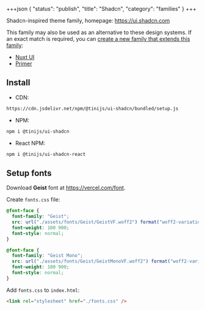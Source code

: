 +++json
{
  "status": "publish",
  "title": "Shadcn",
  "category": "families"
}
+++

Shadcn-inspired theme family, homepage: <https://ui.shadcn.com>

This family may also be used as an alternative to these design systems. If an exact match is required, you can [create a new family that extends this family](/ui/folder-structure):
- [Nuxt UI](https://ui.nuxt.com)
- [Primer](https://primer.style)

## Install

- CDN:

```txt
https://cdn.jsdelivr.net/npm/@tinijs/ui-shadcn/bundled/setup.js
```

- NPM:

```bash
npm i @tinijs/ui-shadcn
```

- React NPM:

```bash
npm i @tinijs/ui-shadcn-react
```

## Setup fonts

Download **Geist** font at <https://vercel.com/font>.

Create `fonts.css` file:

```css
@font-face {
  font-family: "Geist";
  src: url("./assets/fonts/Geist/GeistVF.woff2") format("woff2-variations");
  font-weight: 100 900;
  font-style: normal;
}

@font-face {
  font-family: "Geist Mono";
  src: url("./assets/fonts/Geist/GeistMonoVF.woff2") format("woff2-variations");
  font-weight: 100 900;
  font-style: normal;
}
```

Add `fonts.css` to `index.html`:

```html
<link rel="stylesheet" href="./fonts.css" />
```
